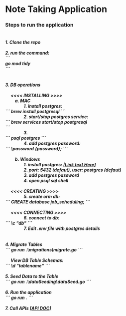 <h1>
    Note Taking Application 
</h1>

<h3>
    Steps to run the application
</h3>

<h5>
    <br/>
    1. Clone the repo
    <br/><br/>
    2. run the command: <br/>
    ```<br/>
    go mod tidy<br/>
    ```<br/>
    <br/><br/>
    3. DB operations
    <br/><br/>&emsp;
    <<<< INSTALLING >>>>
    <br/>&emsp;&emsp;
    a. MAC 
    <br/>&emsp;&emsp;&emsp;&emsp;
    1. install postgres: <br/>
    ```
    brew install postgresql
    ```
    <br/>&emsp;&emsp;&emsp;&emsp;
    2. start/stop postgres service: <br/>
    ```
    brew services start/stop postgresql <br/>
    ```
    <br/>&emsp;&emsp;&emsp;&emsp;
    3. <br/>
    ```
    psql postgres
    ```
    <br/>&emsp;&emsp;&emsp;&emsp;
    4. add postgres password: <br/>
    ```
    \password {password};
    ```
    <br/><br/>&emsp;&emsp;
    b. Windows
    <br/>&emsp;&emsp;&emsp;&emsp;
    1. install postgres: 
    <!-- (https://www.postgresql.org/download/windows/) -->
    <a href="https://www.postgresql.org/download/windows/">[Link text Here]</a>
    <br/>&emsp;&emsp;&emsp;&emsp;
    2. port: 5432 (defaut), user: postgres (defaut)
    <br/>&emsp;&emsp;&emsp;&emsp;
    3. add postgres password
    <br/>&emsp;&emsp;&emsp;&emsp;
    4. open psql sql shell
    <br/><br/>&emsp;
    <<<< CREATING >>>>
    <br/>&emsp;&emsp;&emsp;&emsp;
    5. create orm db: <br/>
    ```
    CREATE database job_scheduling;
    ```
    <br/><br/>&emsp;
    <<<< CONNECTING >>>>
    <br/>&emsp;&emsp;&emsp;&emsp;
    6. connect to db: <br/>
    ```
    \c "db"
    ```
    <br/>&emsp;&emsp;&emsp;&emsp;
    7. Edit .env file with postgres details
    <br/><br/><br/>
    4. Migrate Tables <br/>
    ```
    go run .\migrations\migrate.go
    ```
    <br/><br/>&emsp;
    View DB Table Schemas: <br/>
    ```
    \d "tablename"
    ```
    <br/><br/>
    5. Seed Data to the Table <br/>
    ```
    go run .\dataSeeding\dataSeed.go
    ```
    <br/><br/>
    6. Run the application <br/>
    ```
    go run .
    ```
    <br/><br/>
    7. Call APIs
    <!-- https://docs.google.com/document/d/1yylvD4j20pHsJ7JqNsHjSVElq8S6DtAcmz9pSSjCIxg/edit?usp=sharing -->
    <a href="https://docs.google.com/document/d/1yylvD4j20pHsJ7JqNsHjSVElq8S6DtAcmz9pSSjCIxg/edit?usp=sharing">[API DOC]</a>
</h5>
